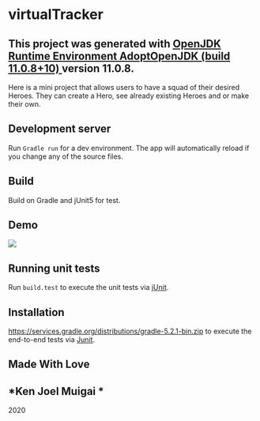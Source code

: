 # virtualTracker

This project was generated with [OpenJDK Runtime Environment AdoptOpenJDK (build 11.0.8+10)
]() version 11.0.8.
---
Here is a mini project that allows users to have a squad of their desired Heroes. They can create a Hero, see already existing Heroes and or make their own.

## Development server

Run `Gradle run` for a dev environment. The app will automatically reload if you change any of the source files.

## Build

Build on Gradle and jUnit5 for test.

## Demo
![](src/main/resources/public/images/see.png)

## Running unit tests

Run `build.test` to execute the unit tests via [jUnit](https://groovy-lang.org/testing.html).

## Installation

https://services.gradle.org/distributions/gradle-5.2.1-bin.zip to execute the end-to-end tests via [Junit](https://www.tutorialspoint.com/junit/junit_test_framework.htm).

## Made With Love

*Ken Joel Muigai *
---
2020

